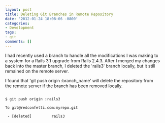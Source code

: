 ```yaml
---
layout: post
title: Deleting Git Branches in Remote Repository
date: '2012-01-24 18:08:06 -0800'
categories:
- Development
tags:
- git
comments: []
---
```

I had recently used a branch to handle all the modifications I was making to a system for a Rails 3.1 upgrade from Rails 2.4.3. After I merged my changes back into the master branch, I deleted the 'rails3' branch locally, but it still remained on the remote server.

I found that 'git push origin :branch_name' will delete the repository from the remote server if the branch has been removed locally.

``` shell

$ git push origin :rails3

To git@redconfetti.com:myrepo.git

 - [deleted]         rails3

```

